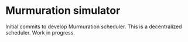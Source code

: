 Murmuration simulator
====================

Initial commits to develop Murmuration scheduler. This is a decentralized scheduler. 
Work in progress.
